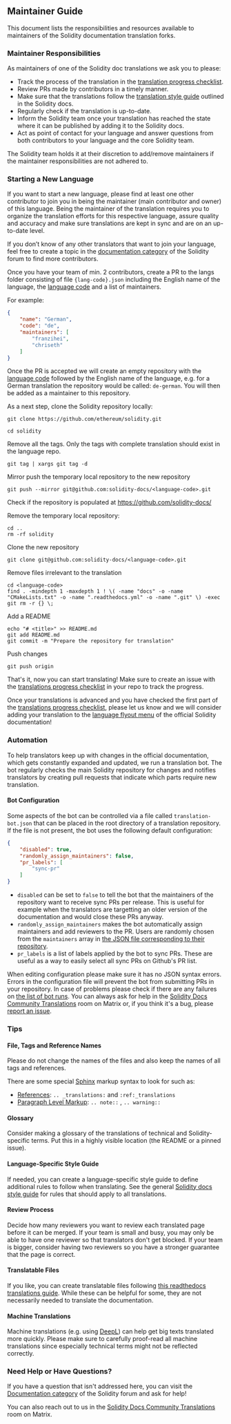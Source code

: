 ## Maintainer Guide

This document lists the responsibilities and resources available to maintainers of the Solidity documentation translation forks.

### Maintainer Responsibilities

As maintainers of one of the Solidity doc translations we ask you to please:
- Track the process of the translation in the [translation progress checklist](progress-checklist.md).
- Review PRs made by contributors in a timely manner.
- Make sure that the translations follow the [translation style guide](https://docs.soliditylang.org/en/latest/contributing.html#documentation-style-guide) outlined in the Solidity docs.
- Regularly check if the translation is up-to-date.
- Inform the Solidity team once your translation has reached the state where it can be published by adding it to the Solidity docs.
- Act as point of contact for your language and answer questions from both contributors to your language and the core Solidity team.

The Solidity team holds it at their discretion to add/remove maintainers if the maintainer responsibilities are not adhered to.

### Starting a New Language

If you want to start a new language, please find at least one other contributor to join you in being the maintainer (main contributor and owner) of this language. Being the maintainer of the translation requires you to organize the translation efforts for this respective language, assure quality and accuracy and make sure translations are kept in sync and are on an up-to-date level. 

If you don’t know of any other translators that want to join your language, feel free to create a topic in the [documentation category](https://forum.soliditylang.org/c/documentation/8) of the Solidity forum to find more contributors.

Once you have your team of min. 2 contributors, create a PR to the langs folder consisting of file ``{lang-code}.json`` including the English name of the language, the [language code](https://en.wikipedia.org/wiki/List_of_ISO_639-1_codes) and a list of maintainers.

For example:

```json
{
    "name": "German",
    "code": "de",
    "maintainers": [
        "franzihei",
        "chriseth"
    ]
}
```

Once the PR is accepted we will create an empty repository with the [language code](https://en.wikipedia.org/wiki/List_of_ISO_639-1_codes) followed by the English name of the language, e.g. for a German translation the repository would be called: ``de-german``. You will then be added as a maintainer to this repository.

As a next step, clone the Solidity repository locally:
```
git clone https://github.com/ethereum/solidity.git
```
```
cd solidity
```

Remove all the tags. Only the tags with complete translation should exist in the language repo.
```
git tag | xargs git tag -d
```

Mirror push the temporary local repository to the new repository
```
git push --mirror git@github.com:solidity-docs/<language-code>.git
```

Check if the repository is populated at https://github.com/solidity-docs/<language-code>

Remove the temporary local repository:
```
cd ..
rm -rf solidity
```

Clone the new repository
```
git clone git@github.com:solidity-docs/<language-code>.git
```

Remove files irrelevant to the translation
```
cd <language-code>
find . -mindepth 1 -maxdepth 1 ! \( -name "docs" -o -name "CMakeLists.txt" -o -name ".readthedocs.yml" -o -name ".git" \) -exec git rm -r {} \;
```

Add a README
```
echo "# <title>" >> README.md
git add README.md
git commit -m "Prepare the repository for translation"
```

Push changes
```
git push origin
```


That's it, now you can start translating! Make sure to create an issue with the [translations progress checklist](progress-checklist.md) in your repo to track the progress.

Once your translations is advanced and you have checked the first part of the [translations progress checklist](progress-checklist.md), please let us know and we will consider adding your translation to the [language flyout menu](https://docs.readthedocs.io/en/stable/localization.html#project-with-multiple-translations) of the official Solidity documentation!
 
### Automation

To help translators keep up with changes in the official documentation, which gets constantly expanded and updated, we run a translation bot.
The bot regularly checks the main Solidity repository for changes and notifies translators by creating pull requests that indicate which parts require new translation.

#### Bot Configuration

Some aspects of the bot can be controlled via a file called `translation-bot.json` that can be placed in the root directory of a translation repository.
If the file is not present, the bot uses the following default configuration:

```json
{
    "disabled": true,
    "randomly_assign_maintainers": false,
    "pr_labels": [
        "sync-pr"
    ]
}
```
- `disabled` can be set to `false` to tell the bot that the maintainers of the repository want to receive sync PRs per release.
    This is useful for example when the translators are targetting an older version of the documentation and would close these PRs anyway.
- `randomly_assign_maintainers` makes the bot automatically assign maintainers and add reviewers to the PR.
    Users are randomly chosen from the `maintainers` array in [the JSON file corresponding to their repository](langs/).
- `pr_labels` is a list of labels applied by the bot to sync PRs.
    These are useful as a way to easily select all sync PRs on Github's PR list.

When editing configuration please make sure it has no JSON syntax errors.
Errors in the configuration file will prevent the bot from submitting PRs in your repository.
In case of problems please check if there are any failures on [the list of bot runs](https://github.com/solidity-docs/.github/actions/workflows/create-daily-docs-sync-pr.yaml).
You can always ask for help in the [Solidity Docs Community Translations](https://app.element.io/#/room/#solidity-docs-translations:matrix.org) room on Matrix or, if you think it's a bug, please [report an issue](https://github.com/solidity-docs/.github/issues).

### Tips

#### File, Tags and Reference Names
Please do not change the names of the files and also keep the names of all tags and references. 

There are some special [Sphinx](https://docs.readthedocs.io/en/stable/intro/getting-started-with-sphinx.html) markup syntax to look for such as:
- [References](https://www.sphinx-doc.org/en/master/usage/restructuredtext/roles.html#cross-referencing-arbitrary-locations): `.. _translations:` and `:ref:_translations`
- [Paragraph Level Markup](https://www.sphinx-doc.org/en/master/usage/restructuredtext/directives.html#paragraph-level-markup): `.. note::` , `.. warning::`

#### Glossary
Consider making a glossary of the translations of technical and Solidity-specific terms. Put this in a highly visible location (the README or a pinned issue).

#### Language-Specific Style Guide
If needed, you can create a language-specific style guide to define additional rules to follow when translating. See the general [Solidity docs style guide](https://docs.soliditylang.org/en/latest/contributing.html#documentation-style-guide) for rules that should apply to all translations.

#### Review Process

Decide how many reviewers you want to review each translated page before it can be merged. If your team is small and busy, you may only be able to have one reviewer so that translators don't get blocked. If your team is bigger, consider having two reviewers so you have a stronger guarantee that the page is correct.

#### Translatable Files

If you like, you can create translatable files following [this readthedocs translations guide](https://docs.readthedocs.io/en/stable/guides/manage-translations.html#create-translatable-files). While these can be helpful for some, they are not necessarily needed to translate the documentation.

#### Machine Translations

Machine translations (e.g. using [DeepL](https://www.deepl.com/translator)) can help get big texts translated more quickly. Please make sure to carefully proof-read all machine translations since especially technical terms might not be reflected correctly.
 
### Need Help or Have Questions?

If you have a question that isn't addressed here, you can visit the [Documentation category](https://forum.soliditylang.org/c/documentation/8) of the Solidity forum and ask for help!

You can also reach out to us in the [Solidity Docs Community Translations](https://app.element.io/#/room/#solidity-docs-translations:matrix.org) room on Matrix.
